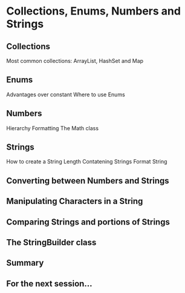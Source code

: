 # Collections, Enums, Numbers and Strings

## Collections 
Most common collections: ArrayList, HashSet and Map

## Enums
Advantages over constant
Where to use Enums

## Numbers
Hierarchy
Formatting
The Math class

## Strings
How to create a String
Length
Contatening Strings
Format String

## Converting between Numbers and Strings

## Manipulating Characters in a String

## Comparing Strings and portions of Strings

## The StringBuilder class

## Summary

## For the next session...
